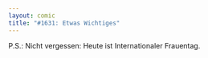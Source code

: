 ```yaml
---
layout: comic
title: "#1631: Etwas Wichtiges"
---
```


P.S.:
Nicht vergessen: Heute ist Internationaler Frauentag.
